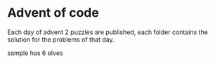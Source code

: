 # Advent of code

Each day of advent 2 puzzles are published, each folder contains the solution for the problems of that day.


sample has 6 elves
